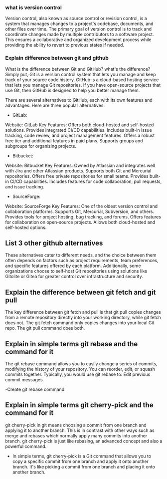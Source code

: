 ### what is version control

Version control, also known as source control or revision control, is a system that manages changes to a project's codebase, documents, and other files over time. The primary goal of version control is to track and coordinate changes made by multiple contributors to a software project. This ensures a collaborative and organized development process while providing the ability to revert to previous states if needed.

### Explain difference between git and github

What is the difference between Git and GitHub?
what's the difference? Simply put, Git is a version control system that lets you manage and keep track of your source code history. GitHub is a cloud-based hosting service that lets you manage Git repositories. If you have open-source projects that use Git, then GitHub is designed to help you better manage them.

There are several alternatives to GitHub, each with its own features and advantages. Here are three popular alternatives:

- GitLab:

Website: GitLab
Key Features:
Offers both cloud-hosted and self-hosted solutions.
Provides integrated CI/CD capabilities.
Includes built-in issue tracking, code review, and project management features.
Offers a robust free tier and additional features in paid plans.
Supports groups and subgroups for organizing projects.

- Bitbucket:

 Website: Bitbucket
Key Features:
Owned by Atlassian and integrates well with Jira and other Atlassian products.
Supports both Git and Mercurial repositories.
Offers free private repositories for small teams.
Provides built-in CI/CD capabilities.
Includes features for code collaboration, pull requests, and issue tracking.

- SourceForge:

 Website: SourceForge
Key Features:
One of the oldest version control and collaboration platforms.
Supports Git, Mercurial, Subversion, and others.
Provides tools for project hosting, bug tracking, and forums.
Offers features for collaboration on open-source projects.
Allows both cloud-hosted and self-hosted options.

## List 3 other github alternatives


These alternatives cater to different needs, and the choice between them often depends on factors such as project requirements, team preferences, and specific features offered by each platform. Additionally, some organizations choose to self-host Git repositories using solutions like Gitolite or Gitea for greater control over infrastructure and security.

## Explain the difference between git fetch and git pull

The key difference between git fetch and pull is that git pull copies changes from a remote repository directly into your working directory, while git fetch does not. The git fetch command only copies changes into your local Git repo. The git pull command does both.

## Explain in simple terms git rebase and the command for it

The git rebase command allows you to easily change a series of commits, modifying the history of your repository. You can reorder, edit, or squash commits together. Typically, you would use git rebase to: Edit previous commit messages.

-Create git rebase command

## Explain in simple terms git cherry-pick and the command for it 

git cherry-pick in git means choosing a commit from one branch and applying it to another branch. This is in contrast with other ways such as merge and rebases which normally apply many commits into another branch. git cherry-pick is just like rebasing, an advanced concept and also a powerful command.

- In simple terms, git cherry-pick is a Git command that allows you to copy a specific commit from one branch and apply it onto another branch. It's like picking a commit from one branch and placing it onto another branch.
